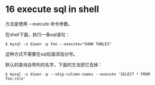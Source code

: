 # 16 execute sql in shell

方法是使用 --execute 命令参数。

在shell下面，执行一条sql语句：

```
$ mysql -u diwen -p foo --execute="SHOW TABLES"
```

这种方式不需要在sql后面添加分号。

默认的查询会带列的名字，下面的方法把它去掉：

```
$ mysql -u diwen -p --skip-column-names --execute 'SELECT * FROM foo.role'
```